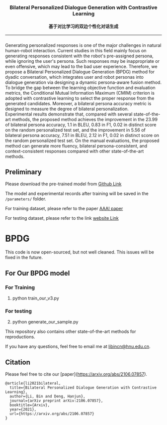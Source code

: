 <h3 align="center">
    Bilateral Personalized Dialogue Generation with Contrastive Learning
</h3>
<h4 align="center">
    基于对比学习的双边个性化对话生成
</h4>
<hr>


<h3 align="center">
    
</h3>


#####        
Generating personalized responses is one of the
major challenges in natural human-robot interaction. Current
studies in this field mainly focus on generating responses
consistent with the robot's pre-assigned persona, while ignoring the user's persona. Such responses may be inappropriate or even offensive, which may lead to the bad user experience.
Therefore, we propose a Bilateral Personalized Dialogue Generation (BPDG) method for dyadic conversation, which integrates user and robot personas into dialogue generation via designing a dynamic persona-aware fusion method. 
To bridge the gap between the learning objective function and evaluation metrics, the Conditional Mutual Information Maximum (CMIM) criterion is adopted with contrastive learning to select the proper response from the generated candidates. Moreover, a bilateral persona accuracy metric is designed to measure the degree of bilateral personalization.  
Experimental results demonstrate that, compared with several state-of-the-art methods, the proposed method achieves the improvement in the 23.99 of bilateral persona accuracy, 1.1 in BLEU, 0.83 in F1, 0.02 in distinct score on the random personalized test set, and the improvement in 5.56 of bilateral persona accuracy, 7.51 in BLEU, 2.12 in F1, 0.02 in distinct score on the random personalized test set.
On the manual evaluations, the proposed method can generate more fluency, bilateral persona-consistent, and context-consistent responses compared with other state-of-the-art methods.

## Preliminary

Please download the pre-trained model from [Github Link](https://github.com/thu-coai/CDial-GPT) 

The model and experimental records after training will be saved in the `/parameters/` folder.

For training dataset, please refer to the paper [AAAI paper](https://arxiv.org/abs/1911.04700) 

For testing dataset, please refer to the link [website Link](https://worksheets.codalab.org/worksheets/0x8f68b61a8b2249d7b314c6e800e2dace) 

# BPDG
This code is now open-sourced, but not well cleaned. This issues will be fixed in the future.

## For Our BPDG model

### For Training

1. python train_our_v3.py

### For testing

2. python generate_our_sample.py

This repository  also contains other state-of-the-art methods for reproductions.

If you have any questions, feel free to email me at libincn@hnu.edu.cn.

## Citation
Please feel free to cite our [paper]{https://arxiv.org/abs/2106.07857).

    @article{li2021bilateral,
      title={Bilateral Personalized Dialogue Generation with Contrastive Learning},
      author={Li, Bin and Deng, Hanjun},
      journal={arXiv preprint arXiv:2106.07857},
      booktitle={Arxiv},
      year={2021},
      url={https://arxiv.org/abs/2106.07857}
    }


